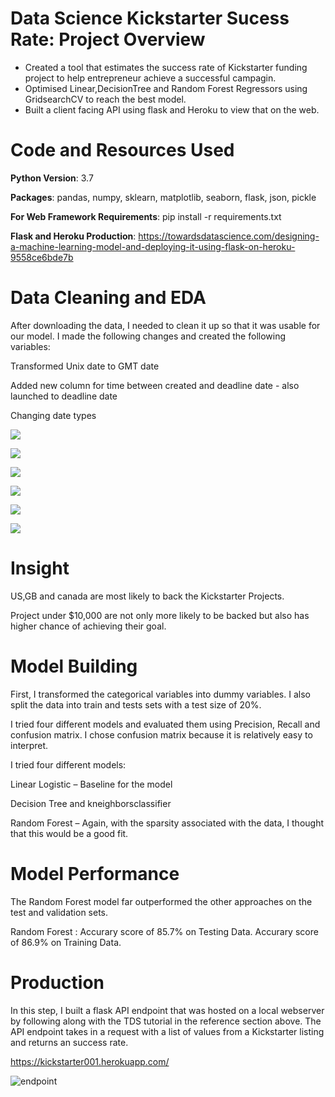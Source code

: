 # Data Science Kickstarter Sucess Rate: Project Overview

* Created a tool that estimates the success rate of Kickstarter funding project to help entrepreneur achieve a successful campagin.
* Optimised Linear,DecisionTree and Random Forest Regressors using GridsearchCV to reach the best model.
* Built a client facing API using flask and Heroku to view that on the web.

# Code and Resources Used

**Python Version**: 3.7

**Packages**: pandas, numpy, sklearn, matplotlib, seaborn, flask, json, pickle

**For Web Framework Requirements**: pip install -r requirements.txt

**Flask and Heroku Production**: https://towardsdatascience.com/designing-a-machine-learning-model-and-deploying-it-using-flask-on-heroku-9558ce6bde7b

# Data Cleaning and EDA
After downloading the data, I needed to clean it up so that it was usable for our model. I made the following changes and created the following variables:

Transformed Unix date to GMT date

Added new column for time between created and deadline date - also launched to deadline date 

Changing date types 

![](Images/Success%20Rate.PNG)

![](Images/outliers.PNG)

![](Images/final_status.PNG)

![](Images/country.PNG)

![](Images/goals.PNG)   

![](Images/correlatix_matrix.PNG)  


# Insight 

US,GB and canada are most likely to back the Kickstarter Projects.

Project under $10,000 are not only more likely to be backed but also has higher chance of achieving their goal.

# Model Building 
First, I transformed the categorical variables into dummy variables. I also split the data into train and tests sets with a test size of 20%.

I tried four different models and evaluated them using Precision, Recall and confusion matrix. I chose confusion matrix because it is relatively easy to interpret.

I tried four different models:

Linear Logistic – Baseline for the model

Decision Tree and kneighborsclassifier 

Random Forest – Again, with the sparsity associated with the data, I thought that this would be a good fit.


# Model Performance
The Random Forest model far outperformed the other approaches on the test and validation sets.

Random Forest :
Accurary score of 85.7% on Testing Data. 
Accurary score of 86.9% on Training Data. 


# Production 
In this step, I built a flask API endpoint that was hosted on a local webserver by following along with the TDS tutorial in the reference section above. The API endpoint takes in a request with a list of values from a Kickstarter listing and returns an success rate.

https://kickstarter001.herokuapp.com/

![endpoint](Images/heroku.PNG)

